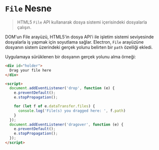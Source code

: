 # `File` Nesne

> HTML5 `File` API kullanarak dosya sistemi içerisindeki dosyalarla çalışın.

DOM'un File arayüzü, HTML5'in dosya API'i ile işletim sistemi seviyesinde dosyalarla iş yapmak için soyutlama sağlar. Electron, `File` arayüzüne dosyanın sistem üzerindeki gerçek yolunu belirten bir `path` özelliği ekledi.

Uygulamaya sürüklenen bir dosyanın gerçek yolunu alma örneği:

```html
<div id="holder">
  Drag your file here
</div>

<script>
  document.addEventListener('drop', function (e) {
    e.preventDefault();
    e.stopPropagation();

    for (let f of e.dataTransfer.files) {
      console.log('File(s) you dragged here: ', f.path)
    }
  });
  document.addEventListener('dragover', function (e) {
    e.preventDefault();
    e.stopPropagation();
  });
</script>
```